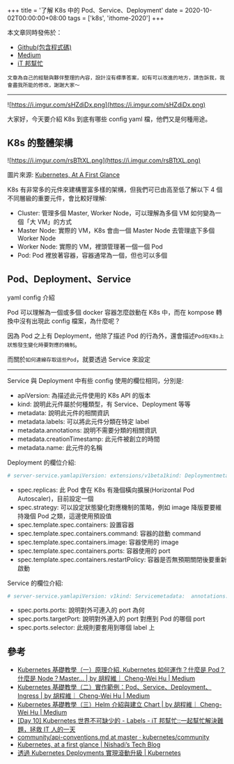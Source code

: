 +++
title = '了解 K8s 中的 Pod、Service、Deployment'
date = 2020-10-02T00:00:00+08:00
tags = ['k8s', 'ithome-2020']
+++

本文章同時發佈於：

- [Github(包含程式碼)](https://github.com/superj80820/2020-ithelp-contest/blob/master/DAY18)
- [Medium](https://medium.com/%E9%AB%92%E6%A1%B6%E5%AD%90/day18-%E4%BA%86%E8%A7%A3-k8s-%E4%B8%AD%E7%9A%84-pod-service-deployment-92408f9244e1)
- [iT
邦幫忙](https://ithelp.ithome.com.tw/articles/10248019)

```
文章為自己的經驗與夥伴整理的內容，設計沒有標準答案，如有可以改進的地方，請告訴我，我會盡我所能的修改，謝謝大家～
```

---

![https://i.imgur.com/sHZdiDx.png](https://i.imgur.com/sHZdiDx.png)

大家好，今天要介紹 K8s 到底有哪些 config yaml
檔，他們又是何種用途。

## K8s 的整體架構

![https://i.imgur.com/rsBTtXL.png](https://i.imgur.com/rsBTtXL.png)

圖片來源: [Kubernetes,
At A First Glance](http://nishadikirielle.blogspot.com/2016/02/kubernetes-at-first-glance.html)

K8s 有非常多的元件來建構豐富多樣的架構，但我們可已由高至低了解以下 4
個不同層級的重要元件，會比較好理解:

- Cluster: 管理多個 Master, Worker Node，可以理解為多個 VM
如何變為一個「大 VM」的方式
- Master Node: 實際的 VM，K8s 會由一個 Master Node 去管理底下多個
Worker Node
- Worker Node: 實際的 VM，裡頭管理著一個一個 Pod
- Pod: Pod 裡放著容器，容器通常為一個，但也可以多個

## Pod、Deployment、Service
yaml config 介紹

Pod 可以理解為一個或多個 docker 容器怎麼啟動在 K8s 中，而在 kompose
轉換中沒有出現此 config 檔案，為什麼呢？

因為 Pod 之上有 Deployment，他除了描述 Pod
的行為外，還會描述`Pod在K8s上狀態發生變化時要對應的機制`。

而關於`如何連線存取這些Pod`，就要透過 Service 來設定

---

Service 與 Deployment 中有些 config 使用的欄位相同，分別是:

- apiVersion: 為描述此元件使用的 K8s API 的版本
- kind: 說明此元件屬於何種類型，有 Service、Deployment 等等
- metadata: 說明此元件的相關資訊
- metadata.labels: 可以將此元件分類在特定 label
- metadata.annotations: 說明不需要分類的相關資訊
- metadata.creationTimestamp: 此元件被創立的時間
- metadata.name: 此元件的名稱

Deployment 的欄位介紹:

```yaml
# server-service.yamlapiVersion: extensions/v1beta1kind: Deploymentmetadata:  annotations:    kompose.cmd: kompose convert    kompose.version: 1.16.0 (0c01309)  creationTimestamp: null  labels:    io.kompose.service: server  name: serverspec:  replicas: 1  strategy: {}  template:    metadata:      creationTimestamp: null      labels:        io.kompose.service: server    spec:      containers:        - command:            - go            - run            - cmd/main.go          image: superj80820/digimon-service          name: server          ports:            - containerPort: 6000          resources: {}      restartPolicy: Alwaysstatus: {}
```

- spec.replicas: 此 Pod 會在 K8s 有幾個橫向擴展(Horizontal Pod
Autoscaler)，目前設定一個
- spec.strategy: 可以設定狀態變化對應機制的策略，例如 image
降版要要維持幾個 Pod 之類，這邊使用預設值
- spec.template.spec.containers: 設置容器
- spec.template.spec.containers.command: 容器的啟動 command
- spec.template.spec.containers.image: 容器使用的 image
- spec.template.spec.containers.ports: 容器使用的 port
- spec.template.spec.containers.restartPolicy:
容器是否無預期關閉後要重新啟動

Service 的欄位介紹:

```yaml
# server-service.yamlapiVersion: v1kind: Servicemetadata:  annotations:    kompose.cmd: kompose convert    kompose.version: 1.16.0 (0c01309)  creationTimestamp: null  labels:    io.kompose.service: server  name: serverspec:  ports:    - name: "6000"      port: 6000      targetPort: 6000  selector:    io.kompose.service: serverstatus:  loadBalancer: {}
```

- spec.ports.ports: 說明對外可連入的 port 為何
- spec.ports.targetPort: 說明對外連入的 port 對應到 Pod 的哪個
port
- spec.ports.selector: 此規則要套用到哪個 label 上

## 參考

- [Kubernetes
基礎教學（一）原理介紹. Kubernetes 如何運作？什麼是 Pod？什麼是
Node？Master… | by 胡程維｜ Cheng-Wei Hu | Medium](https://medium.com/@C.W.Hu/kubernetes-basic-concept-tutorial-e033e3504ec0)
- [Kubernetes
基礎教學（二）實作範例：Pod、Service、Deployment、Ingress | by 胡程維｜
Cheng-Wei Hu | Medium](https://medium.com/@C.W.Hu/kubernetes-implement-ingress-deployment-tutorial-7431c5f96c3e)
- [Kubernetes
基礎教學（三）Helm 介紹與建立 Chart | by 胡程維｜ Cheng-Wei Hu |
Medium](https://medium.com/@C.W.Hu/kubernetes-helm-chart-tutorial-fbdad62a8b61)
- [[Day 10]
Kubernetes 世界不可缺少的 - Labels - iT 邦幫忙::一起幫忙解決難題，拯救
IT 人的一天](https://ithelp.ithome.com.tw/articles/10194613)
- [community/api-conventions.md
at master · kubernetes/community](https://github.com/kubernetes/community/blob/master/contributors/devel/sig-architecture/api-conventions.md)
- [Kubernetes,
at a first glance | Nishadi’s Tech Blog](http://nishadikirielle.blogspot.com/2016/02/kubernetes-at-first-glance.html)
- [透過
Kubernetes Deployments 實現滾動升級 | Kubernetes](https://tachingchen.com/tw/blog/kubernetes-rolling-update-with-deployment/)